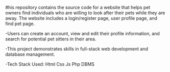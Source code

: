 #his repository contains the source code for a website that helps pet owners find individuals who are willing to look after their pets while they are away. The website includes a login/register page, user profile page, and find pet page.

-Users can create an account, view and edit their profile information, and search for potential pet sitters in their area.

-This project demonstrates skills in full-stack web development and database management.

-Tech Stack Used: 
  Html 
  Css 
  Js 
  Php 
  DBMS
